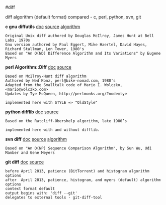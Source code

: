 #diff

diff algorithm (default format) compared - c, perl, python, svn, git 


<b>c gnu diffutils</b>
[doc](http://www.gnu.org/software/diffutils/manual/diffutils.html#Detailed-Normal)
[source](http://git.savannah.gnu.org/cgit/diffutils.git/tree/src/diff.c)
[algorithm](http://www.xmailserver.org/diff2.pdf)
``` 
Original Unix diff authored by Douglas McIlroy, James Hunt at Bell Labs, 1970s
Gnu version authored by Paul Eggert, Mike Haertel, David Hayes, Richard Stallman, Len Tower, 1980's
Based on "An O(ND) Difference Algorithm and Its Variations" by Eugene Myers
``` 


<b>perl Algorithm::Diff</b>
[doc](http://search.cpan.org/~tyemq/Algorithm-Diff-1.1902/lib/Algorithm/Diff.pm)
[source](http://cpansearch.perl.org/src/TYEMQ/Algorithm-Diff-1.1902/lib/Algorithm/Diff.pm)
``` 
Based on McIlroy-Hunt diff algorithm
Authored by Ned Konz, perl@bike-nomad.com, 1980's
Adapted from the Smalltalk code of Mario I. Wolczko, <mario@wolczko.com>
Updates by Tye McQueen, http://perlmonks.org/?node=tye

implemented here with STYLE => "OldStyle" 
```

<b>python difflib</b>
[doc](http://docs.python.org/2/library/difflib.html#difflib)
[source](http://hg.python.org/releasing/2.7.4/file/026ee0057e2d/Lib/difflib.py)
``` 
Based on the Ratcliff-Obershelp algorithm, late 1980’s

implemented here with and without difflib. 
``` 

<b>svn diff</b>
[doc](http://svn.apache.org/repos/asf/subversion/trunk/subversion/libsvn_diff/lcs.c)
[source](http://svn.apache.org/repos/asf/subversion/trunk/subversion/libsvn_diff/lcs.c)
[algorithm](http://people.janelia.org/myersg/Papers/np_diff.pdf)
``` 
Based on "An O(NP) Sequence Comparison Algorithm", by Sun Wu, Udi Manber and Gene Meyers 
``` 

<b>git diff</b>
[doc](https://www.kernel.org/pub/software/scm/git/docs/git-diff.html)
[source](https://github.com/git/git)
``` 
before April 2013, patience (BitTorrent) and histogram algorithm options
after  April 2013, patience, histogram, and myers (default) algorithm options
context format default
output begins with: 'diff --git'
delegates to external tools - git-diff-tool 
``` 
